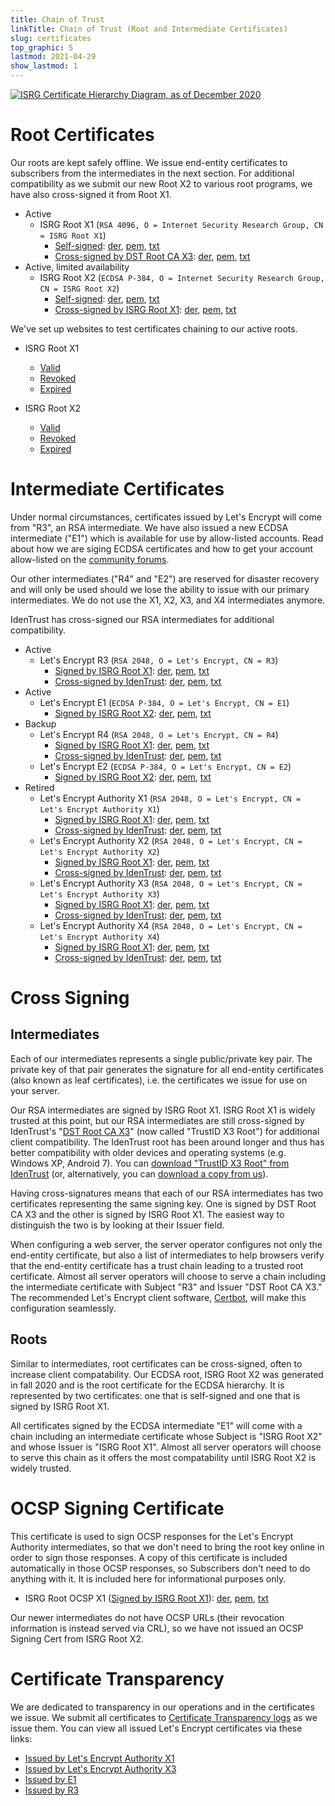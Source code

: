 ```yaml
---
title: Chain of Trust
linkTitle: Chain of Trust (Root and Intermediate Certificates)
slug: certificates
top_graphic: 5
lastmod: 2021-04-29
show_lastmod: 1
---
```



[![ISRG Certificate Hierarchy Diagram, as of December 2020](/images/isrg-hierarchy.png)](/images/isrg-hierarchy.png)

# Root Certificates

Our roots are kept safely offline. We issue end-entity certificates to subscribers from the intermediates in the next section.
For additional compatibility as we submit our new Root X2 to various root programs, we have also cross-signed it from Root X1.

* Active
  * ISRG Root X1 (`RSA 4096, O = Internet Security Research Group, CN = ISRG Root X1`)
    * [Self-signed](https://crt.sh/?id=9314791): [der](/certs/isrgrootx1.der), [pem](/certs/isrgrootx1.pem), [txt](/certs/isrgrootx1.txt)
    * [Cross-signed by DST Root CA X3](https://crt.sh/?id=3958242236): [der](/certs/isrg-root-x1-cross-signed.der), [pem](/certs/isrg-root-x1-cross-signed.pem), [txt](/certs/isrg-root-x1-cross-signed.txt)
* Active, limited availability
  * ISRG Root X2 (`ECDSA P-384, O = Internet Security Research Group, CN = ISRG Root X2`)
    * [Self-signed](https://crt.sh/?id=3335562555): [der](/certs/isrg-root-x2.der), [pem](/certs/isrg-root-x2.pem), [txt](/certs/isrg-root-x2.txt)
    * [Cross-signed by ISRG Root X1](https://crt.sh/?id=3334561878): [der](/certs/isrg-root-x2-cross-signed.der), [pem](/certs/isrg-root-x2-cross-signed.pem), [txt](/certs/isrg-root-x2-cross-signed.txt)

We've set up websites to test certificates chaining to our active roots.

* ISRG Root X1
  * [Valid](https://valid-isrgrootx1.letsencrypt.org/)
  * [Revoked](https://revoked-isrgrootx1.letsencrypt.org/)
  * [Expired](https://expired-isrgrootx1.letsencrypt.org/)

* ISRG Root X2
  * [Valid](https://valid-isrgrootx2.letsencrypt.org/)
  * [Revoked](https://revoked-isrgrootx2.letsencrypt.org/)
  * [Expired](https://expired-isrgrootx2.letsencrypt.org/)

# Intermediate Certificates

Under normal circumstances, certificates issued by Let's Encrypt will come from "R3", an RSA intermediate.
We have also issued a new ECDSA intermediate ("E1") which is available for use by allow-listed accounts. Read about how we are siging ECDSA certificates and how to get your account allow-listed on the [community forums](https://community.letsencrypt.org/t/ecdsa-availability-in-production-environment/150679).

Our other intermediates ("R4" and "E2") are reserved for disaster recovery and will only be used should we lose the ability to issue with our primary intermediates.
We do not use the X1, X2, X3, and X4 intermediates anymore.

IdenTrust has cross-signed our RSA intermediates for additional compatibility.

* Active
  * Let's Encrypt R3 (`RSA 2048, O = Let's Encrypt, CN = R3`)
    * [Signed by ISRG Root X1](https://crt.sh/?id=3334561879): [der](/certs/lets-encrypt-r3.der), [pem](/certs/lets-encrypt-r3.pem), [txt](/certs/lets-encrypt-r3.txt)
    * [Cross-signed by IdenTrust](https://crt.sh/?id=3479778542): [der](/certs/lets-encrypt-r3-cross-signed.der), [pem](/certs/lets-encrypt-r3-cross-signed.pem), [txt](/certs/lets-encrypt-r3-cross-signed.txt)
* Active
  * Let's Encrypt E1 (`ECDSA P-384, O = Let's Encrypt, CN = E1`)
    * [Signed by ISRG Root X2](https://crt.sh/?id=3334671964): [der](/certs/lets-encrypt-e1.der), [pem](/certs/lets-encrypt-e1.pem), [txt](/certs/lets-encrypt-e1.txt)
* Backup
  * Let's Encrypt R4 (`RSA 2048, O = Let's Encrypt, CN = R4`)
    * [Signed by ISRG Root X1](https://crt.sh/?id=3334561877): [der](/certs/lets-encrypt-r4.der), [pem](/certs/lets-encrypt-r4.pem), [txt](/certs/lets-encrypt-r4.txt)
    * [Cross-signed by IdenTrust](https://crt.sh/?id=3479778543): [der](/certs/lets-encrypt-r4-cross-signed.der), [pem](/certs/lets-encrypt-r4-cross-signed.pem), [txt](/certs/lets-encrypt-r4-cross-signed.txt)
  * Let's Encrypt E2 (`ECDSA P-384, O = Let's Encrypt, CN = E2`)
    * [Signed by ISRG Root X2](https://crt.sh/?id=3334671963): [der](/certs/lets-encrypt-e2.der), [pem](/certs/lets-encrypt-e2.pem), [txt](/certs/lets-encrypt-e2.txt)
* Retired
  * Let's Encrypt Authority X1 (`RSA 2048, O = Let's Encrypt, CN = Let's Encrypt Authority X1`)
    * [Signed by ISRG Root X1](https://crt.sh/?id=9314792): [der](/certs/letsencryptauthorityx1.der), [pem](/certs/letsencryptauthorityx1.pem), [txt](/certs/letsencryptauthorityx1.txt)
    * [Cross-signed by IdenTrust](https://crt.sh/?id=10235198): [der](/certs/lets-encrypt-x1-cross-signed.der), [pem](/certs/lets-encrypt-x1-cross-signed.pem), [txt](/certs/lets-encrypt-x1-cross-signed.txt)
  * Let's Encrypt Authority X2 (`RSA 2048, O = Let's Encrypt, CN = Let's Encrypt Authority X2`)
    * [Signed by ISRG Root X1](https://crt.sh/?id=12721505): [der](/certs/letsencryptauthorityx2.der), [pem](/certs/letsencryptauthorityx2.pem), [txt](/certs/letsencryptauthorityx2.txt)
    * [Cross-signed by IdenTrust](https://crt.sh/?id=10970235): [der](/certs/lets-encrypt-x2-cross-signed.der), [pem](/certs/lets-encrypt-x2-cross-signed.pem), [txt](/certs/lets-encrypt-x2-cross-signed.txt)
  * Let's Encrypt Authority X3 (`RSA 2048, O = Let's Encrypt, CN = Let's Encrypt Authority X3`)
    * [Signed by ISRG Root X1](https://crt.sh/?id=47997543): [der](/certs/letsencryptauthorityx3.der), [pem](/certs/letsencryptauthorityx3.pem), [txt](/certs/letsencryptauthorityx3.txt)
    * [Cross-signed by IdenTrust](https://crt.sh/?id=15706126): [der](/certs/lets-encrypt-x3-cross-signed.der), [pem](/certs/lets-encrypt-x3-cross-signed.pem), [txt](/certs/lets-encrypt-x3-cross-signed.txt)
  * Let's Encrypt Authority X4 (`RSA 2048, O = Let's Encrypt, CN = Let's Encrypt Authority X4`)
    * [Signed by ISRG Root X1](https://crt.sh/?id=47997546): [der](/certs/letsencryptauthorityx4.der), [pem](/certs/letsencryptauthorityx4.pem), [txt](/certs/letsencryptauthorityx4.txt)
    * [Cross-signed by IdenTrust](https://crt.sh/?id=15710291): [der](/certs/lets-encrypt-x4-cross-signed.der), [pem](/certs/lets-encrypt-x4-cross-signed.pem), [txt](/certs/lets-encrypt-x4-cross-signed.txt)

# Cross Signing

## Intermediates

Each of our intermediates represents a single public/private
key pair. The private key of that pair generates the signature for all end-entity
certificates (also known as leaf certificates), i.e. the certificates we issue
for use on your server.

Our RSA intermediates are signed by ISRG Root X1. ISRG Root X1 is widely trusted at this
point, but our RSA intermediates are still cross-signed by IdenTrust's "[DST Root CA X3](https://crt.sh/?id=8395)"
(now called "TrustID X3 Root") for additional client compatibility. The IdenTrust
root has been around longer and thus has better compatibility with older devices
and operating systems (e.g. Windows XP, Android 7). You can [download "TrustID X3 Root" from
IdenTrust](https://www.identrust.com/support/downloads) (or, alternatively,
you can [download a copy from us](/certs/trustid-x3-root.pem.txt)).

Having cross-signatures means that each of our RSA intermediates has two
certificates representing the same signing key. One is signed by DST Root
CA X3 and the other is signed by ISRG Root X1. The easiest way to distinguish
the two is by looking at their Issuer field.

When configuring a web server, the server operator configures not only the
end-entity certificate, but also a list of intermediates to help browsers verify
that the end-entity certificate has a trust chain leading to a trusted root
certificate. Almost all server operators will choose to serve a chain including
the intermediate certificate with Subject "R3" and
Issuer "DST Root CA X3." The recommended Let's Encrypt client software,
[Certbot](https://certbot.org), will make this configuration seamlessly.

## Roots
Similar to intermediates, root certificates can be cross-signed, often to increase client
compatability. Our ECDSA root, ISRG Root X2 was generated in fall 2020 and is the root
certificate for the ECDSA hierarchy. It is represented by two certificates: one that is
self-signed and one that is signed by ISRG Root X1.

All certificates signed by the ECDSA intermediate "E1" will come with a chain including an intermediate
certificate whose Subject is "ISRG Root X2" and whose Issuer is "ISRG Root X1". Almost all server operators
will choose to serve this chain as it offers the most compatability until ISRG Root X2
is widely trusted.

# OCSP Signing Certificate

This certificate is used to sign OCSP responses for the Let's Encrypt Authority
intermediates, so that we don't need to bring the root key online in order to
sign those responses. A copy of this certificate is included automatically in
those OCSP responses, so Subscribers don't need to do anything with it. It is
included here for informational purposes only.

* ISRG Root OCSP X1 ([Signed by ISRG Root X1](https://crt.sh/?id=2929281974)): [der](/certs/isrg-root-ocsp-x1.der), [pem](/certs/isrg-root-ocsp-x1.pem), [txt](/certs/isrg-root-ocsp-x1.txt)

Our newer intermediates do not have OCSP URLs (their revocation information is 
instead served via CRL), so we have not issued an OCSP Signing Cert from ISRG Root X2.

# Certificate Transparency

We are dedicated to transparency in our operations and in the certificates we
issue. We submit all certificates to [Certificate Transparency
logs](https://www.certificate-transparency.org/) as we issue them. You can view all
issued Let's Encrypt certificates via these links:

* [Issued by Let's Encrypt Authority X1](https://crt.sh/?Identity=%25&iCAID=7395)
* [Issued by Let's Encrypt Authority X3](https://crt.sh/?Identity=%25&iCAID=16418)
* [Issued by E1](https://crt.sh/?Identity=%25&iCAID=183283)
* [Issued by R3](https://crt.sh/?Identity=%25&iCAID=183267)
